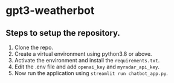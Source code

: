 # gpt3-weatherbot

## Steps to setup the repository.
1. Clone the repo.
2. Create a virtual environment using python3.8 or above.
3. Activate the environment and install the `requirements.txt`.
4. Edit the .env file and add `openai_key` and `myradar_api_key`.
5. Now run the application using `streamlit run chatbot_app.py`.

 

